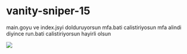 # vanity-sniper-15
main.goyu ve index.jsyi dolduruyorsun 
mfa.bati calistiriyosun mfa alindi diyince run.bati calistiriyorsun
hayirli olsun

![](https://komarev.com/ghpvc/?username=thezante&repo=vanity-sniper-15&color=red)
